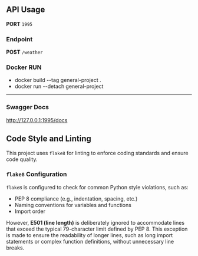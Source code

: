 ## API Usage
**PORT** `1995`

### Endpoint
**POST** `/weather`

### Docker RUN
- docker build --tag general-project .
- docker run --detach general-project
----

### Swagger Docs
http://127.0.0.1:1995/docs


## Code Style and Linting

This project uses `flake8` for linting to enforce coding standards and ensure code quality. 

### `flake8` Configuration

`flake8` is configured to check for common Python style violations, such as:
- PEP 8 compliance (e.g., indentation, spacing, etc.)
- Naming conventions for variables and functions
- Import order

However, **E501 (line length)** is deliberately ignored to accommodate lines that exceed the typical 79-character limit defined by PEP 8. This exception is made to ensure the readability of longer lines, such as long import statements or complex function definitions, without unnecessary line breaks.
